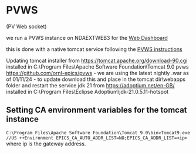 # PVWS
(PV Web socket)

we run a PVWS instance on NDAEXTWEB3 for the [Web Dashboard](https://github.com/ISISComputingGroup/WebDashboard)

this is done with a native tomcat service following the [PVWS instructions](https://github.com/ornl-epics/pvws?tab=readme-ov-file#running-under-tomcat)

Updating
tomcat installer from https://tomcat.apache.org/download-90.cgi installed in C:\Program Files\Apache Software Foundation\Tomcat 9.0 
pvws https://github.com/ornl-epics/pvws - we are using the latest nightly .war as of 01/11/24 - to update download this and place in the tomcat dir\webapps folder and restart the service
jdk 21 from https://adoptium.net/en-GB/ installed in C:\Program Files\Eclipse Adoptium\jdk-21.0.5.11-hotspot 

## Setting CA environment variables for the tomcat instance
`C:\Program Files\Apache Software Foundation\Tomcat 9.0\bin>Tomcat9.exe //US ++Environment EPICS_CA_AUTO_ADDR_LIST=NO;EPICS_CA_ADDR_LIST=<ip>` where ip is the gateway address. 